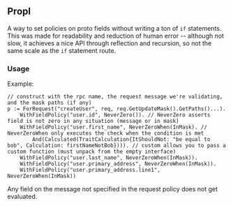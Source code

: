 ## Propl

A way to set policies on proto fields without writing a ton of `if` statements. This was made for readability and reduction of human error -- although
not slow, it achieves a nice API through reflection and recursion, so not the same scale as the `if` statement route.

###  Usage
Example:
```
// construct with the rpc name, the request message we're validating, and the mask paths (if any)
p := ForRequest("createUser", req, req.GetUpdateMask().GetPaths()...).
	WithFieldPolicy("user.id", NeverZero()). // NeverZero asserts field is not zero in any situation (message or in mask)
	WithFieldPolicy("user.first_name", NeverZeroWhen(InMask). // NeverZeroWhen only executes the check when the condition is met
		And(Calculated(TraitCalculation{ItShouldNot: "be equal to bob", Calculation: firstNameNotBob}))). // custom allows you to pass a custom function (must unpack from the empty interface)
	WithFieldPolicy("user.last_name", NeverZeroWhen(InMask)).
	WithFieldPolicy("user.primary_address", NeverZeroWhen(InMask)).
	WithFieldPolicy("user.primary_address.line1", NeverZeroWhen(InMask))
```
Any field on the message not specified in the request policy does not get evaluated.
